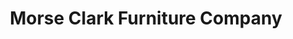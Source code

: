 ---
title: "Morse Clark Furniture Company"
url: /west-branch/morse-clark-furniture-company/
shop: Möbel
---